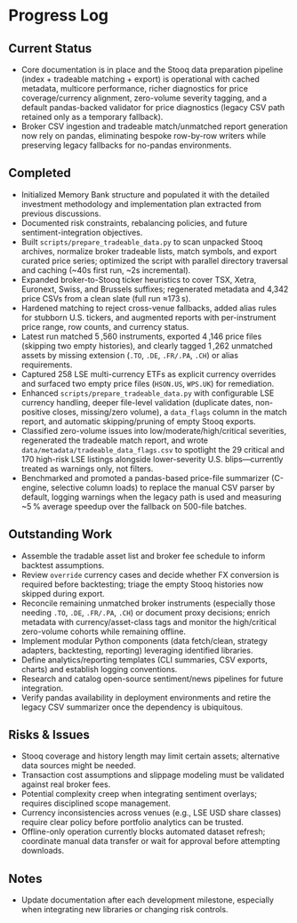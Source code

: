 # Progress Log

## Current Status
- Core documentation is in place and the Stooq data preparation pipeline (index + tradeable matching + export) is operational with cached metadata, multicore performance, richer diagnostics for price coverage/currency alignment, zero-volume severity tagging, and a default pandas-backed validator for price diagnostics (legacy CSV path retained only as a temporary fallback).
- Broker CSV ingestion and tradeable match/unmatched report generation now rely on pandas, eliminating bespoke row-by-row writers while preserving legacy fallbacks for no-pandas environments.

## Completed
- Initialized Memory Bank structure and populated it with the detailed investment methodology and implementation plan extracted from previous discussions.
- Documented risk constraints, rebalancing policies, and future sentiment-integration objectives.
- Built `scripts/prepare_tradeable_data.py` to scan unpacked Stooq archives, normalize broker tradeable lists, match symbols, and export curated price series; optimized the script with parallel directory traversal and caching (~40s first run, ~2s incremental).
- Expanded broker-to-Stooq ticker heuristics to cover TSX, Xetra, Euronext, Swiss, and Brussels suffixes; regenerated metadata and 4,342 price CSVs from a clean slate (full run ≈173 s).
- Hardened matching to reject cross-venue fallbacks, added alias rules for stubborn U.S. tickers, and augmented reports with per-instrument price range, row counts, and currency status.
- Latest run matched 5 ,560 instruments, exported 4 ,146 price files (skipping two empty histories), and clearly tagged 1 ,262 unmatched assets by missing extension (`.TO`, `.DE`, `.FR/.PA`, `.CH`) or alias requirements.
- Captured 258 LSE multi-currency ETFs as explicit currency overrides and surfaced two empty price files (`HSON.US`, `WPS.UK`) for remediation.
- Enhanced `scripts/prepare_tradeable_data.py` with configurable LSE currency handling, deeper file-level validation (duplicate dates, non-positive closes, missing/zero volume), a `data_flags` column in the match report, and automatic skipping/pruning of empty Stooq exports.
- Classified zero-volume issues into low/moderate/high/critical severities, regenerated the tradeable match report, and wrote `data/metadata/tradeable_data_flags.csv` to spotlight the 29 critical and 170 high-risk LSE listings alongside lower-severity U.S. blips—currently treated as warnings only, not filters.
- Benchmarked and promoted a pandas-based price-file summarizer (C-engine, selective column loads) to replace the manual CSV parser by default, logging warnings when the legacy path is used and measuring ~5 % average speedup over the fallback on 500-file batches.

## Outstanding Work
- Assemble the tradable asset list and broker fee schedule to inform backtest assumptions.
- Review `override` currency cases and decide whether FX conversion is required before backtesting; triage the empty Stooq histories now skipped during export.
- Reconcile remaining unmatched broker instruments (especially those needing `.TO`, `.DE`, `.FR/.PA`, `.CH`) or document proxy decisions; enrich metadata with currency/asset-class tags and monitor the high/critical zero-volume cohorts while remaining offline.
- Implement modular Python components (data fetch/clean, strategy adapters, backtesting, reporting) leveraging identified libraries.
- Define analytics/reporting templates (CLI summaries, CSV exports, charts) and establish logging conventions.
- Research and catalog open-source sentiment/news pipelines for future integration.
- Verify pandas availability in deployment environments and retire the legacy CSV summarizer once the dependency is ubiquitous.

## Risks & Issues
- Stooq coverage and history length may limit certain assets; alternative data sources might be needed.
- Transaction cost assumptions and slippage modeling must be validated against real broker fees.
- Potential complexity creep when integrating sentiment overlays; requires disciplined scope management.
- Currency inconsistencies across venues (e.g., LSE USD share classes) require clear policy before portfolio analytics can be trusted.
- Offline-only operation currently blocks automated dataset refresh; coordinate manual data transfer or wait for approval before attempting downloads.

## Notes
- Update documentation after each development milestone, especially when integrating new libraries or changing risk controls.

